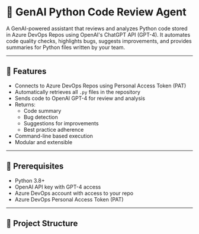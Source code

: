 # 🧠 GenAI Python Code Review Agent

A GenAI-powered assistant that reviews and analyzes Python code stored in Azure DevOps Repos using OpenAI's ChatGPT API (GPT-4). It automates code quality checks, highlights bugs, suggests improvements, and provides summaries for Python files written by your team.

---

## 📌 Features

- Connects to Azure DevOps Repos using Personal Access Token (PAT)
- Automatically retrieves all `.py` files in the repository
- Sends code to OpenAI GPT-4 for review and analysis
- Returns:
  - Code summary
  - Bug detection
  - Suggestions for improvements
  - Best practice adherence
- Command-line based execution
- Modular and extensible

---

## 🔧 Prerequisites

- Python 3.8+
- OpenAI API key with GPT-4 access
- Azure DevOps account with access to your repo
- Azure DevOps Personal Access Token (PAT)

---

## 📁 Project Structure

